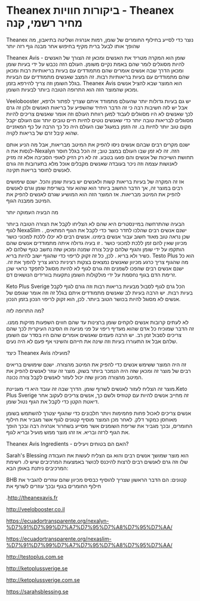 # Theanex ביקורות חוויות - Theanex מחיר רשמי, קנה

Theanex נוצר כדי לסייע בחילוף החומרים של שומן, רמות אנרגיה ושליטה בתיאבון, מה שהופך אותו לבעל ברית מקיף בחיפוש אחר מבנה גוף רזה יותר

Theanex Avis - שומן הוא המקרה מטריד את האנשים ומכאן זה הצורך של האנשים להיות מסוגלים לומר שהם באמת נקיים משומן. העולם הזה נכבש על ידי בעיות שומן ומכאן הדרך שבה אנשים אומרים שהם מתמודדים עם בעיות בריאותיות רבות ומכאן שהם מתמודדים עם בעיות בריאותיות רבות. זה המצב שאנשים מתמודדים עם הבעיות בגלל השומן וזה צריך להירפא בזמן. Theanex Avis הוא המוצר שבא להציל אנשים ומכאן שהמוצר הזה הוא התרופה הטובה ביותר לבעיות השומן.


Veelobooster יש גם בעיות גדולות יותר שהעולם מתמודד איתם שצריך לפתור ולרפא, אבל יש לזה חשיבות רבה כי זה הדבר היחיד שהשפיע על בריאות האנשים ולכן זה גרם לכך שאנשים לא היו מסוגלים לעבוד למען רווחת העולם וזה אומר שאנשים צריכים להיות מסוגלים לבריאות טובה יותר כדי שאנשים נוטים לחיות חיים טובים יותר וגם העולם יקבל מקום טוב יותר לחיות בו. זה הזמן במעגל שבו העולם היה כל כך הרבה על כף המאזניים שהוא קיבל זרם של בריאות לקויה.

ישנם מקרים רבים שבהם אנשים ניסו להפיק את המיטב מבריאות, אבל מה הניע אותם לנסות את ה-Nexalyn הזה. זה לא זמן שבו העולם במצב טוב; זה הכל בגלל חוסר תחושת השייכות של אנשים והם פגעו בטבע. זה לא רק הזיק לאופי הסביבה אלא זה מזיק לאנושות עצמה וזה ניכר בעובדה שאנשים מקבלים אוכל מלא בתערובות וזה גורם לאנשים לחוסר בריאות תקינה.


אז זה המקרה של בעיות בריאות קשות ולאנשים יש בעיות שומן והכל. ישנם שימושים רבים במוצר זה, אך הדבר החשוב ביותר הוא שהוא עזר בשריפת שומן וגרם לאנשים להפיק את המיטב מבריאות. אז המוצר הזה הוא המושיע שגרם לאנשים להפיק את המיטב ממבנה הגוף.


מה הבעיה העמוקה יותר

הבעיה שהתרחשה במיינסטרים היא שהם לא הצליחו לקבל את הצורה הטובה ביותר לגוף NexaSlim . ישנם אנשים רבים שהלכו לחדר כושר כדי לקבל את הגוף המתאים, שכן נראה טוב מאוד חשוב עבור אנשים בימינו. אנשים רבים לא יכלו ללכת למכוני כושר מכיוון שאין להם זמן ללכת למכוני כושר
.
זו בעיה גדולה איתה מתמודדים אנשים שהם הותקפו על ידי שומן והגוף שלהם קיבל צורה שמנה ומכאן שזה נחשב כגוף שלהם לא כשיר ולא בריא
.
לכן, כל זה זקוק לריפוי כדי שהגוף ישוב להיות בריא. Testo Plus הוא כל מה שהגוף צריך כרגע מכיוון שאנשים נמצאים בצקות רציניות כרגע צריך להפוך את זה. ישנם אנשים רבים שהפכו לשמנים וזה גורם לגוף לא להיות מסוגל לתפקד כראוי שכן זרימת הדם בגוף נחסמת על ידי מולקולות השומן נתקעות בוורידים הנושאים דם.

Keto Plus Sverige הכל גרם לגוף לסבול מבעיות בריאות רבות וזה גורם לגוף לקבל בעיות רבות. יש הרבה בעיות לב שאנשים מתמודדים איתם בגלל זה וזה אומר שגופם של אנשים לא מסוגל להיות בכושר הטוב ביותר. לכן, הוא זקוק לריפוי הנכון בזמן הנכון.

מה התרופה לזה?


לא לעתים קרובות אנשים לוקחים שומן ברצינות עד שהם חווים השפעות מזיקות ממנו. זה הדבר שמוכיח כל אדם שהוא מעדיף ריפוי על פני מניעה וזו הסיבה העיקרית לכך שהם צריכים לסבול זמן רב. יש הרבה פעמים שאנשים אומרים שהם היו בסדר עם השומן שלהם אבל אז התעוררו בעיות וזה שינה את חייהם והשינוי אף פעם לא היה נעים.

כיצד Theanex Avis מועילה?

זה היה המוצר ששימש אנשים כדי להפיק את המיטב מהצורה. ישנם שימושים בריאים רבים של מוצר זה ומכאן שזה היה הנמכר ביותר בשוק. מוצר זה עוזר לאנשים להפיק את המיטב מהצורה מכיוון שזה יכול לעזור לאנשים לקבל צורה נכונה.

מוצר זה הצליח לעזור לאנשים לשרוף שומן. הדרך שבה זה עובד היא די מעניינת.Keto Plus Sverige זה מחייב אנשים להיות עם קטוזיס ולשם כך, אנשים צריכים לעקוב אחר דיאטת הקטן כדי לקבל את הגוף נטול שומן.

אנשים צריכים לאכול פחות פחמימות ויותר חלבונים כדי שהגוף יצטרך להשתמש בשומן מאוחסן כמקור דלק. לאחר מכן המוצר מוסיף קטונים לגוף אשר מגביר את חילוף החומרים, ובכך מגביר את שריפת השומנים אשר מסייע בשחרור אנרגיה רבה ובכך הופך את הגוף לרזה ובריא. אז זהו מוצר ממש מועיל ובריא לגוף.


Theanex Avis Ingredients - האם הם בטוחים ויעילים?


Sarah's Blessing  הוא מוצר שמושך אנשים רבים והוא גם הצליח לעשות את העבודה שלו וזה גרם לאנשים רבים לרצות להיכנס לכושר באמצעות המרכיבים שיש לו. רשימת המרכיבים ניתנת באופן הבא:

BHB קטונים: הם הדבר הראשון שצריך להוסיף כבסיס מכיוון שהם עוזרים להגביר את חילוף החומרים בגוף ובכך עוזרים לשרוף את



.http://theanexavis.fr

http://veelobooster.co.il

https://ecuadortransparente.org/nexalyn-%D7%91%D7%99%D7%A7%D7%95%D7%A8%D7%95%D7%AA/

https://ecuadortransparente.org/nexaslim-%D7%91%D7%99%D7%A7%D7%95%D7%A8%D7%95%D7%AA/

http://testoplus.com.se

http://ketoplussverige.se

http://ketoplussverige.com.se

https://sarahsblessing.se

